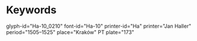 # Keywords
glyph-id="Ha-10_0210"
font-id="Ha-10"
printer-id="Ha"
printer="Jan Haller"
period="1505–1525"
place="Kraków"
PT plate="173"
